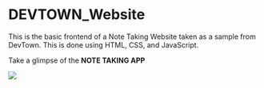<h1>DEVTOWN_Website</h1>
<p>This is the basic frontend of a Note Taking Website taken as a sample from DevTown. This is done using HTML, CSS, and JavaScript.</p>
<p>Take a glimpse of the <b>NOTE TAKING APP</b></p>
<img src="D:\Courses\DevTown\Frontendproject\Notetakingappsnap.jpg"/>
